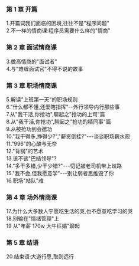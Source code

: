 <!--
 * @Author: yangyuan
 * @Date: 2019-12-25 10:31:32
 * @Email: 1367511704@qq.com
 * @LastEditTime: 2019-12-25 10:31:44
 * @Description:
 -->

### 第 1 章 开篇

1.开篇词我们面临的困境,往往不是"程序问题"  
2.不一样的情商课:程序员需要什么样的"情商"

### 第 2 章 面试情商课

3.做高情商的"面试者"  
4.与"难缠面试官"不得不说的故事

### 第 3 章 职场情商课

5.解读"上班第一天"的职场规则  
6."什么都不懂,还爱瞎指挥"--外行领导内行那些事  
7.从"我干活,你抢功",聊起之"抢功的上司"篇  
8.从"我干活,你抢功",聊起之"抢功的精同事"篇  
9.从被抢功到会邀功  
10."我干得多,挣得少?","薪资倒挂?"---谈谈职场薪水观  
11."996"的心酸与无奈  
12."背锅"的艺术  
13.该不该"巴结领导"?  
14."多干多错,少干少错?"---切记被老司机带上歧路  
15."我不会,但我愿意学"---别让弱者思维毁了你  
16.职场"站队"难

### 第 4 章 场外情商课

17.为什么大多数人宁愿吃生活的哭,也不愿意吃学习的哭  
18.别输在"情绪管理"上  
19 从"年薪 170w 大牛征婚"聊起

### 第 5 章 结语

20.结束语:大道行思,取则远行
